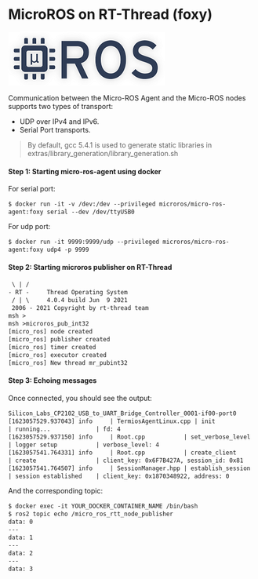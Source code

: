 # MicroROS on RT-Thread (foxy)
<img src="./docs/micro-ROS_big_logo.png" >

Communication between the Micro-ROS Agent and the Micro-ROS nodes supports two types of transport:

- UDP over IPv4 and IPv6.
- Serial Port transports.

> By default, gcc 5.4.1 is used to generate static libraries in extras/library_generation/library_generation.sh

#### Step 1: Starting micro-ros-agent using docker

For serial port:

```
$ docker run -it -v /dev:/dev --privileged microros/micro-ros-agent:foxy serial --dev /dev/ttyUSB0
```
For udp port:

```
$ docker run -it 9999:9999/udp --privileged microros/micro-ros-agent:foxy udp4 -p 9999
```



#### Step 2: Starting microros publisher on RT-Thread

```
 \ | /
- RT -     Thread Operating System
 / | \     4.0.4 build Jun  9 2021
 2006 - 2021 Copyright by rt-thread team
msh >
msh >microros_pub_int32
[micro_ros] node created
[micro_ros] publisher created
[micro_ros] timer created
[micro_ros] executor created
[micro_ros] New thread mr_pubint32
```


#### Step 3: Echoing messages

Once connected, you should see the output:

```
Silicon_Labs_CP2102_USB_to_UART_Bridge_Controller_0001-if00-port0
[1623057529.937043] info     | TermiosAgentLinux.cpp | init                     | running...             | fd: 4
[1623057529.937150] info     | Root.cpp           | set_verbose_level        | logger setup           | verbose_level: 4
[1623057541.764331] info     | Root.cpp           | create_client            | create                 | client_key: 0x6F7B427A, session_id: 0x81
[1623057541.764507] info     | SessionManager.hpp | establish_session        | session established    | client_key: 0x1870348922, address: 0
```
And the corresponding topic:

```
$ docker exec -it YOUR_DOCKER_CONTAINER_NAME /bin/bash
$ ros2 topic echo /micro_ros_rtt_node_publisher
data: 0
---
data: 1
---
data: 2
---
data: 3
```

